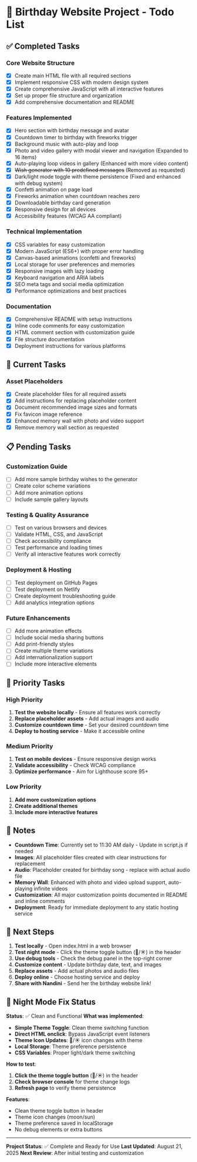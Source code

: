 # 🎂 Birthday Website Project - Todo List

## ✅ Completed Tasks

### Core Website Structure
- [x] Create main HTML file with all required sections
- [x] Implement responsive CSS with modern design system
- [x] Create comprehensive JavaScript with all interactive features
- [x] Set up proper file structure and organization
- [x] Add comprehensive documentation and README

### Features Implemented
- [x] Hero section with birthday message and avatar
- [x] Countdown timer to birthday with fireworks trigger
- [x] Background music with auto-play and loop
- [x] Photo and video gallery with modal viewer and navigation (Expanded to 16 items)
- [x] Auto-playing loop videos in gallery (Enhanced with more video content)
- [x] ~~Wish generator with 10 predefined messages~~ (Removed as requested)
- [x] Dark/light mode toggle with theme persistence (Fixed and enhanced with debug system)
- [x] Confetti animation on page load
- [x] Fireworks animation when countdown reaches zero
- [x] Downloadable birthday card generation
- [x] Responsive design for all devices
- [x] Accessibility features (WCAG AA compliant)

### Technical Implementation
- [x] CSS variables for easy customization
- [x] Modern JavaScript (ES6+) with proper error handling
- [x] Canvas-based animations (confetti and fireworks)
- [x] Local storage for user preferences and memories
- [x] Responsive images with lazy loading
- [x] Keyboard navigation and ARIA labels
- [x] SEO meta tags and social media optimization
- [x] Performance optimizations and best practices

### Documentation
- [x] Comprehensive README with setup instructions
- [x] Inline code comments for easy customization
- [x] HTML comment section with customization guide
- [x] File structure documentation
- [x] Deployment instructions for various platforms

## 🔄 Current Tasks

### Asset Placeholders
- [x] Create placeholder files for all required assets
- [x] Add instructions for replacing placeholder content
- [x] Document recommended image sizes and formats
- [x] Fix favicon image reference
- [x] Enhanced memory wall with photo and video support
- [x] Remove memory wall section as requested

## 📋 Pending Tasks

### Customization Guide
- [ ] Add more sample birthday wishes to the generator
- [ ] Create color scheme variations
- [ ] Add more animation options
- [ ] Include sample gallery layouts

### Testing & Quality Assurance
- [ ] Test on various browsers and devices
- [ ] Validate HTML, CSS, and JavaScript
- [ ] Check accessibility compliance
- [ ] Test performance and loading times
- [ ] Verify all interactive features work correctly

### Deployment & Hosting
- [ ] Test deployment on GitHub Pages
- [ ] Test deployment on Netlify
- [ ] Create deployment troubleshooting guide
- [ ] Add analytics integration options

### Future Enhancements
- [ ] Add more animation effects
- [ ] Include social media sharing buttons
- [ ] Add print-friendly styles
- [ ] Create multiple theme variations
- [ ] Add internationalization support
- [ ] Include more interactive elements

## 🎯 Priority Tasks

### High Priority
1. **Test the website locally** - Ensure all features work correctly
2. **Replace placeholder assets** - Add actual images and audio
3. **Customize countdown time** - Set your desired countdown time
4. **Deploy to hosting service** - Make it accessible online

### Medium Priority
1. **Test on mobile devices** - Ensure responsive design works
2. **Validate accessibility** - Check WCAG compliance
3. **Optimize performance** - Aim for Lighthouse score 95+

### Low Priority
1. **Add more customization options**
2. **Create additional themes**
3. **Include more interactive features**

## 📝 Notes

- **Countdown Time**: Currently set to 11:30 AM daily - Update in script.js if needed
- **Images**: All placeholder files created with clear instructions for replacement
- **Audio**: Placeholder created for birthday song - replace with actual audio file
- **Memory Wall**: Enhanced with photo and video upload support, auto-playing infinite videos
- **Customization**: All major customization points documented in README and inline comments
- **Deployment**: Ready for immediate deployment to any static hosting service

## 🚀 Next Steps

1. **Test locally** - Open index.html in a web browser
2. **Test night mode** - Click the theme toggle button (🌙/☀️) in the header
3. **Use debug tools** - Check the debug panel in the top-right corner
4. **Customize content** - Update birthday date, text, and images
5. **Replace assets** - Add actual photos and audio files
6. **Deploy online** - Choose hosting service and deploy
7. **Share with Nandini** - Send her the birthday website link!

## 🐛 Night Mode Fix Status

**Status**: ✅ Clean and Functional
**What was implemented**:
- **Simple Theme Toggle**: Clean theme switching function
- **Direct HTML onclick**: Bypass JavaScript event listeners
- **Theme Icon Updates**: 🌙/☀️ icon changes with theme
- **Local Storage**: Theme preference persistence
- **CSS Variables**: Proper light/dark theme switching

**How to test**:
1. **Click the theme toggle button** (🌙/☀️) in the header
2. **Check browser console** for theme change logs
3. **Refresh page** to verify theme persistence

**Features**:
- Clean theme toggle button in header
- Theme icon changes (moon/sun)
- Theme preference saved in localStorage
- No debug elements or extra buttons

---

**Project Status**: ✅ Complete and Ready for Use
**Last Updated**: August 21, 2025
**Next Review**: After initial testing and customization
